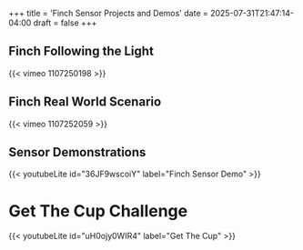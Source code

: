 +++
title = 'Finch Sensor Projects and Demos'
date = 2025-07-31T21:47:14-04:00
draft = false
+++


## Finch Following the Light

{{< vimeo 1107250198 >}}


## Finch Real World Scenario

{{< vimeo 1107252059 >}}


## Sensor Demonstrations



{{< youtubeLite id="36JF9wscoiY" label="Finch Sensor Demo" >}}




# Get The Cup Challenge




{{< youtubeLite id="uH0ojy0WIR4" label="Get The Cup" >}}
